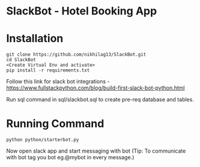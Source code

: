 # SlackBot - Hotel Booking App

# Installation

    git clone https://github.com/nikhilag13/SlackBot.git
    cd SlackBot
    <Create Virtual Env and activate>
    pip install -r requirements.txt 
 
Follow this link for slack bot integrations - https://www.fullstackpython.com/blog/build-first-slack-bot-python.html

Run sql command in sql/slackbot.sql to create pre-req database and tables.

# Running Command

    python python/starterbot.py

Now open slack app and start messaging with bot (Tip: To communicate with bot tag you bot eg.@mybot in every message.)